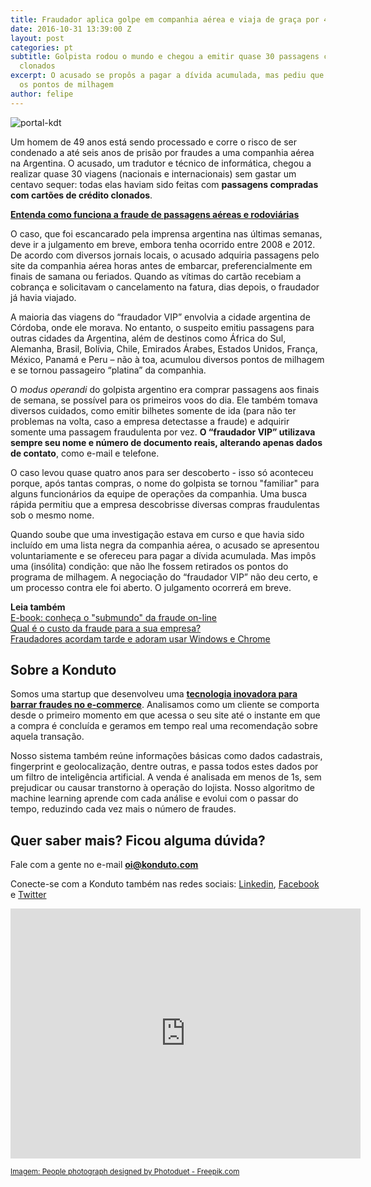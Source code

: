 ```yaml
---
title: Fraudador aplica golpe em companhia aérea e viaja de graça por 4 anos
date: 2016-10-31 13:39:00 Z
layout: post
categories: pt
subtitle: Golpista rodou o mundo e chegou a emitir quase 30 passagens com cartões
  clonados
excerpt: O acusado se propôs a pagar a dívida acumulada, mas pediu que não perdesse
  os pontos de milhagem
author: felipe
---
```


![portal-kdt](/images/161031_airport_luggage.png)

Um homem de 49 anos está sendo processado e corre o risco de ser condenado a até seis anos de prisão por fraudes a uma companhia aérea na Argentina. O acusado, um tradutor e técnico de informática, chegou a realizar quase 30 viagens (nacionais e internacionais) sem gastar um centavo sequer: todas elas haviam sido feitas com **passagens compradas com cartões de crédito clonados**.  

**[Entenda como funciona a fraude de passagens aéreas e rodoviárias](https://blog.konduto.com/pt/2016/06/fraudes-passagens-aereas/?utm_source=konduto&utm_medium=blog&utm_campaign=conteudo-fraudster-vip)**

O caso, que foi escancarado pela imprensa argentina nas últimas semanas, deve ir a julgamento em breve, embora tenha ocorrido entre 2008 e 2012. De acordo com diversos jornais locais, o acusado adquiria passagens pelo site da companhia aérea horas antes de embarcar, preferencialmente em finais de samana ou feriados. Quando as vítimas do cartão recebiam a cobrança e solicitavam o cancelamento na fatura, dias depois, o fraudador já havia viajado.

A maioria das viagens do “fraudador VIP” envolvia a cidade argentina de Córdoba, onde ele morava. No entanto, o suspeito emitiu passagens para outras cidades da Argentina, além de destinos como África do Sul, Alemanha, Brasil, Bolívia, Chile, Emirados Árabes, Estados Unidos, França, México, Panamá e Peru – não à toa, acumulou diversos pontos de milhagem e se tornou passageiro “platina” da companhia. 

O *modus operandi* do golpista argentino era comprar passagens aos finais de semana, se possível para os primeiros voos do dia. Ele também tomava diversos cuidados, como emitir bilhetes somente de ida (para não ter problemas na volta, caso a empresa detectasse a fraude) e adquirir somente uma passagem fraudulenta por vez. **O “fraudador VIP” utilizava sempre seu nome e número de documento reais, alterando apenas dados de contato**, como e-mail e telefone. 

O caso levou quase quatro anos para ser descoberto - isso só aconteceu porque, após tantas compras, o nome do golpista se tornou "familiar" para alguns funcionários da equipe de operações da companhia. Uma busca rápida permitiu que a empresa descobrisse diversas compras fraudulentas sob o mesmo nome. 

Quando soube que uma investigação estava em curso e que havia sido incluído em uma lista negra da companhia aérea, o acusado se apresentou voluntariamente e se ofereceu para pagar a dívida acumulada. Mas impôs uma (insólita) condição: que não lhe fossem retirados os pontos do programa de milhagem. A negociação do “fraudador VIP” não deu certo, e um processo contra ele foi aberto. O julgamento ocorrerá em breve. 

**Leia também**  
[E-book: conheça o "submundo" da fraude on-line](https://ebooks.konduto.com/submundo-da-fraude?utm_source=konduto&utm_medium=blog&utm_campaign=conteudo-fraudster-vip)  
[Qual é o custo da fraude para a sua empresa?](https://blog.konduto.com/pt/2016/09/custo-da-fraude/?utm_source=konduto&utm_medium=blog&utm_campaign=conteudo-fraudster-vip)  
[Fraudadores acordam tarde e adoram usar Windows e Chrome](http://ebooks.konduto.com/raio-x-da-fraude-2016-1semestre?utm_source=konduto&utm_medium=blog&utm_campaign=conteudo-fraudster-vip)

## Sobre a Konduto

Somos uma startup que desenvolveu uma **[tecnologia inovadora para barrar fraudes no e-commerce](http://konduto.com/?utm_source=konduto&utm_medium=blog&utm_campaign=conteudo)**. Analisamos como um cliente se comporta desde o primeiro momento em que acessa o seu site até o instante em que a compra é concluída e geramos em tempo real uma recomendação sobre aquela transação.

Nosso sistema também reúne informações básicas como dados cadastrais, fingerprint e geolocalização, dentre outras, e passa todos estes dados por um filtro de inteligência artificial. A venda é analisada em menos de 1s, sem prejudicar ou causar transtorno à operação do lojista. Nosso algoritmo de machine learning aprende com cada análise e evolui com o passar do tempo, reduzindo cada vez mais o número de fraudes.
 
## Quer saber mais? Ficou alguma dúvida? 

Fale com a gente no e-mail **oi@konduto.com**         	
 
Conecte-se com a Konduto também nas redes sociais: [Linkedin](https://www.linkedin.com/company/konduto), [Facebook](https://www.facebook.com/konduto) e [Twitter](https://twitter.com/Konduto_) 
 
<iframe src="https://www.facebook.com/plugins/video.php?href=https%3A%2F%2Fwww.facebook.com%2Fkonduto%2Fvideos%2F613187352119217%2F&show_text=1&width=560" width="560" height="400" style="border:none;overflow:hidden" scrolling="no" frameborder="0" allowTransparency="true"></iframe>

<small>[Imagem: People photograph designed by Photoduet - Freepik.com](http://www.freepik.com/free-photos-vectors/people)</small>